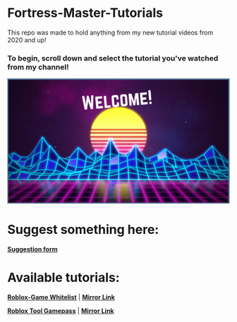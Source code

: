# Fortress-Master-Tutorials
This repo was made to hold anything from my new tutorial videos from 2020 and up!
### To begin, scroll down and select the tutorial you've watched from my channel!

![Welcome!](kjgithub.png)

# Suggest something here:
[**Suggestion form**](https://forms.gle/WQ6aBitCH9mYxQ8SA)<br>

# Available tutorials:

[**Roblox-Game Whitelist**](http://raboninco.com/1mgSp) | [**Mirror Link**](https://github.com/thomas13215/Fortress-Master-Tutorials/blob/Game-Whitelist/README.md) <br>

[**Roblox Tool Gamepass**](http://raboninco.com/1mgWg)  | [**Mirror Link**](https://github.com/thomas13215/Fortress-Master-Tutorials/blob/Gamepass-Tools/README.md) <br>
